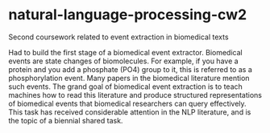 # natural-language-processing-cw2
Second coursework related to event extraction in biomedical texts

Had to build the first stage of a biomedical event extractor. Biomedical events are state changes of biomolecules. For example, if you have a protein and you add a phosphate (PO4) group to it, this is referred to as a phosphorylation event. Many papers in the biomedical literature mention such events. The grand goal of biomedical event extraction is to teach machines how to read this literature and produce structured representations of biomedical events that biomedical researchers can query effectively. This task has received considerable attention in the NLP literature, and is the topic of a biennial shared task.
